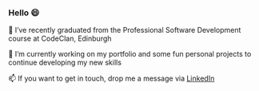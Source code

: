 ### Hello 😄

🌱   I’ve recently graduated from the Professional Software Development course at CodeClan, Edinburgh

🔭   I’m currently working on my portfolio and some fun personal projects to continue developing my new skills

📫   If you want to get in touch, drop me a message via [LinkedIn](https://www.linkedin.com/in/lcuthbertson3112/) 


<!--
**louise3112/louise3112** is a ✨ _special_ ✨ repository because its `README.md` (this file) appears on your GitHub profile.

Here are some ideas to get you started:
- ⚡ Fun fact: ...
-->
